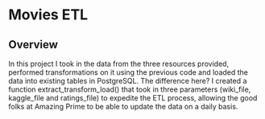 # Movies ETL

## Overview
In this project I took in the data from the three resources provided, performed transformations on it using the previous code and loaded the data into existing tables in PostgreSQL.  The difference here? I created a function extract_transform_load() that took in three parameters (wiki_file, kaggle_file and ratings_file) to expedite the ETL process, allowing the good folks at Amazing Prime to be able to update the data on a daily basis.

